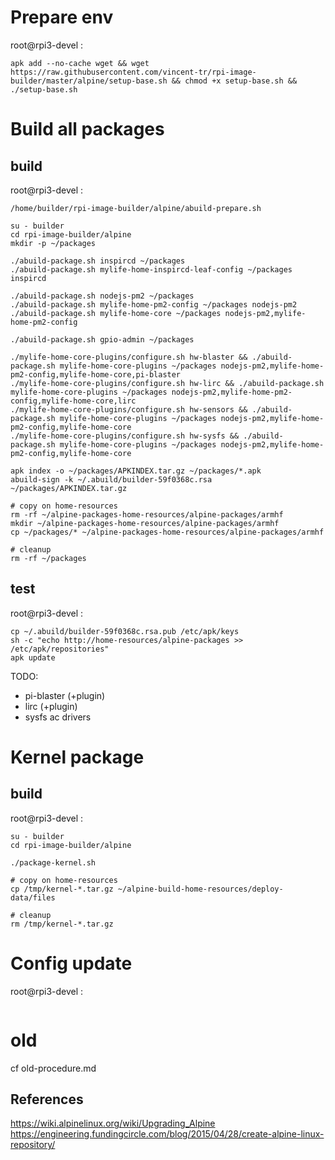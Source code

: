 # Prepare env

root@rpi3-devel :
```
apk add --no-cache wget && wget https://raw.githubusercontent.com/vincent-tr/rpi-image-builder/master/alpine/setup-base.sh && chmod +x setup-base.sh && ./setup-base.sh
```

# Build all packages

## build

root@rpi3-devel :
```
/home/builder/rpi-image-builder/alpine/abuild-prepare.sh

su - builder
cd rpi-image-builder/alpine
mkdir -p ~/packages

./abuild-package.sh inspircd ~/packages
./abuild-package.sh mylife-home-inspircd-leaf-config ~/packages inspircd

./abuild-package.sh nodejs-pm2 ~/packages
./abuild-package.sh mylife-home-pm2-config ~/packages nodejs-pm2
./abuild-package.sh mylife-home-core ~/packages nodejs-pm2,mylife-home-pm2-config

./abuild-package.sh gpio-admin ~/packages

./mylife-home-core-plugins/configure.sh hw-blaster && ./abuild-package.sh mylife-home-core-plugins ~/packages nodejs-pm2,mylife-home-pm2-config,mylife-home-core,pi-blaster
./mylife-home-core-plugins/configure.sh hw-lirc && ./abuild-package.sh mylife-home-core-plugins ~/packages nodejs-pm2,mylife-home-pm2-config,mylife-home-core,lirc
./mylife-home-core-plugins/configure.sh hw-sensors && ./abuild-package.sh mylife-home-core-plugins ~/packages nodejs-pm2,mylife-home-pm2-config,mylife-home-core
./mylife-home-core-plugins/configure.sh hw-sysfs && ./abuild-package.sh mylife-home-core-plugins ~/packages nodejs-pm2,mylife-home-pm2-config,mylife-home-core

apk index -o ~/packages/APKINDEX.tar.gz ~/packages/*.apk
abuild-sign -k ~/.abuild/builder-59f0368c.rsa ~/packages/APKINDEX.tar.gz

# copy on home-resources
rm -rf ~/alpine-packages-home-resources/alpine-packages/armhf
mkdir ~/alpine-packages-home-resources/alpine-packages/armhf
cp ~/packages/* ~/alpine-packages-home-resources/alpine-packages/armhf

# cleanup
rm -rf ~/packages
```

## test

root@rpi3-devel :
```
cp ~/.abuild/builder-59f0368c.rsa.pub /etc/apk/keys
sh -c "echo http://home-resources/alpine-packages >> /etc/apk/repositories"
apk update
```

TODO:
 - pi-blaster (+plugin)
 - lirc (+plugin)
 - sysfs ac drivers

# Kernel package

## build

root@rpi3-devel :
```
su - builder
cd rpi-image-builder/alpine

./package-kernel.sh

# copy on home-resources
cp /tmp/kernel-*.tar.gz ~/alpine-build-home-resources/deploy-data/files

# cleanup
rm /tmp/kernel-*.tar.gz
```

# Config update

root@rpi3-devel :
```

```

# old

cf old-procedure.md

## References

https://wiki.alpinelinux.org/wiki/Upgrading_Alpine
https://engineering.fundingcircle.com/blog/2015/04/28/create-alpine-linux-repository/